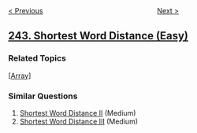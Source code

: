 <!--|This file generated by command(leetcode description); DO NOT EDIT.    |-->
<!--+----------------------------------------------------------------------+-->
<!--|@author    openset <openset.wang@gmail.com>                           |-->
<!--|@link      https://github.com/openset                                 |-->
<!--|@home      https://github.com/tonymontaro/leetcode-hints                        |-->
<!--+----------------------------------------------------------------------+-->

[< Previous](https://github.com/tonymontaro/leetcode-hints/tree/master/problems/valid-anagram "Valid Anagram")
　　　　　　　　　　　　　　　　
[Next >](https://github.com/tonymontaro/leetcode-hints/tree/master/problems/shortest-word-distance-ii "Shortest Word Distance II")

## [243. Shortest Word Distance (Easy)](https://leetcode.com/problems/shortest-word-distance "最短单词距离")



### Related Topics
  [[Array](https://github.com/tonymontaro/leetcode-hints/tree/master/tag/array/README.md)]

### Similar Questions
  1. [Shortest Word Distance II](https://github.com/tonymontaro/leetcode-hints/tree/master/problems/shortest-word-distance-ii) (Medium)
  1. [Shortest Word Distance III](https://github.com/tonymontaro/leetcode-hints/tree/master/problems/shortest-word-distance-iii) (Medium)

